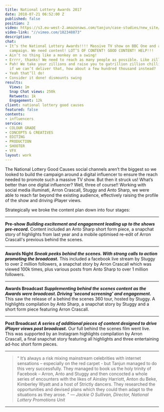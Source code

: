 ```yaml
---
title: National Lottery Awards 2017
date: 2018-07-21 06:52:00 Z
published: false
position: 2
video: https://s3.eu-west-2.amazonaws.com/tanjun/case-studies/new_site/national-lottery-awards-2017/reel
video-link: "//vimeo.com/182348873"
description: 
chat:
- It’s the National Lottery Awards!!!! Massive TV show on BBC One and a huuuge annual
  campaign. We need content! LOT’S OF CONTENT! GOOD CONTENT! HELP!!!
- Ain’t no thing like a monkey on a swing!
- Errrr, thanks! We need to reach as many people as possible. Like zillions of ‘em!
- Pah! We take your zillions and raise you to gatrillion zillion chillion! Aaaand
  if we can’t deliver that, how about a few hundred thousand instead?
- Yeah that’ll do!
- Consider it done! dismounts swing
results:
  Views: 1m
  Snap Chat views: 250k
  Retweets: 1k
  Engagement: 12k
client: national lottery good causes
featured: false
contents:
- influencers
service:
- COLOUR GRADE
- CONCEPTS & CREATIVES
- EDITING
- PRODUCTION
- SHOOTER
- VFX
layout: work
---
```


<div class='video one-one'>
<div data-vimeo-url="//vimeo.com/214293764/7066db9597" class='iframe'></div>
<a href='//vimeo.com/214293764' data-lity class='video-filter'></a>
</div>

The National Lottery Good Causes social channels aren’t the biggest so we looked to build the campaign around a digital influencer to ensure the reach needed to promote such a massive TV show. 
But then it struck us! What’s better than one digital influencer? Well, three of course!! 
Working with social media illuminati, Arron Crascall, Stuggy and Anto Sharp, we were able to reach far beyond the existing audience, effectively raising the profile of the show and driving iPlayer views.

Strategically we broke the content plan down into four stages:

---

**Pre-show** ***Building excitement and engagement leading up to the shows pre-record.*** Content included an Anto Sharp short form piece, a snapchat story of highlights from last year and a mobile optimised re-edit of Arron Crascall's previous behind the scenes.

---

<div class='video one-one'>
<div data-vimeo-url="//vimeo.com/214296255/5b0df1c263" class='iframe'></div>
<a href='//vimeo.com/214296255' data-lity class='video-filter'></a>
</div>

**Awards Night** ***Sneak peeks behind the scenes. With strong calls to action promoting the broadcast.*** This included a facebook live stream by Stuggy to over 2 million followers, a snapchat story by Arron Crascall which was viewed 100k times, plus various posts from Anto Sharp to over 1 million followers.

---

**Awards Broadcast** ***Supplementing behind the scenes content as the Awards were broadcast. Driving ‘second screening’ and engagement.*** This saw the release of a behind the scenes 360 tour, hosted by Stuggy. A highlights compilation by Anto Sharp, a snapchat story by Stuggy and a short form piece featuring Arron Crascall.

---


<div class='video two-one'>
<div data-vimeo-url='//vimeo.com/183651482' class='iframe'></div>
<a href='//vimeo.com/183651482' data-lity class='video-filter'>  </a>
</div>

**Post Broadcast** ***A series of additional pieces of content designed to drive iPlayer views post broadcast.*** Our full behind the scenes film went live. This was supported by an Instagram highlights compilation by Arron Crascall, a final snapchat story featuring all highlights and three entertaining ad-hoc short form pieces.

---

> “ It’s always a risk mixing mainstream celebrities with internet sensations – especially on the red carpet - but Tanjun managed to do this very successfully. They managed to book us the holy trinity of Facebook – Arron, Anto and Stuggy and then concocted a whole series of encounters with the likes of Ainsley Harriott, Anton du Beke, Kimberley Wyatt and a host of Strictly dancers. They researched the opportunities and devised plans which they could then adapt to the situations as they arose. "
*— Jackie O Sullivan, Director, National Lottery Promotions Unit*


---